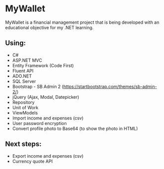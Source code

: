 # MyWallet

MyWallet is a financial management project that is being developed with an educational objective for my .NET learning.

Using:
------------
* C#
* ASP.NET MVC
* Entity Framework (Code First)
* Fluent API
* ADO.NET
* SQL Server
* Bootstrap - SB Admin 2 (https://startbootstrap.com/themes/sb-admin-2/)
* jQuery (Ajax, Modal, Datepicker)
* Repository
* Unit of Work 
* ViewModels
* Import income and expenses (csv)
* User password encryption
* Convert profile photo to Base64 (to show the photo in HTML)


Next steps:
------------
* Export income and expenses (csv)
* Currency quote API


